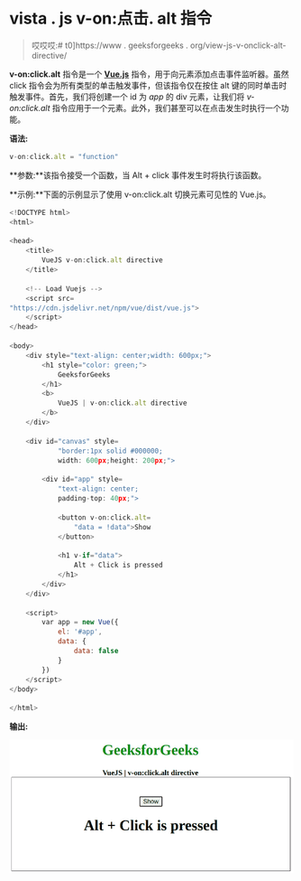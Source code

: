 # vista . js v-on:点击. alt 指令

> 哎哎哎:# t0]https://www . geeksforgeeks . org/view-js-v-onclick-alt-directive/

**v-on:click.alt** 指令是一个 [**Vue.js**](https://www.geeksforgeeks.org/vue-js-introduction-installation/) 指令，用于向元素添加点击事件监听器。虽然 click 指令会为所有类型的单击触发事件，但该指令仅在按住 alt 键的同时单击时触发事件。首先，我们将创建一个 id 为 *app* 的 div 元素，让我们将 *v-on:click.alt* 指令应用于一个元素。此外，我们甚至可以在点击发生时执行一个功能。

**语法:**

```js
v-on:click.alt = "function"
```

**参数:**该指令接受一个函数，当 Alt + click 事件发生时将执行该函数。

**示例:**下面的示例显示了使用 v-on:click.alt 切换元素可见性的 Vue.js。

```js
<!DOCTYPE html>
<html>

<head>
    <title>
        VueJS v-on:click.alt directive
    </title>

    <!-- Load Vuejs -->
    <script src=
"https://cdn.jsdelivr.net/npm/vue/dist/vue.js">
    </script>
</head>

<body>
    <div style="text-align: center;width: 600px;">
        <h1 style="color: green;">
            GeeksforGeeks
        </h1>
        <b>
            VueJS | v-on:click.alt directive
        </b>
    </div>

    <div id="canvas" style=
            "border:1px solid #000000;
            width: 600px;height: 200px;">

        <div id="app" style=
            "text-align: center; 
            padding-top: 40px;">

            <button v-on:click.alt=
                "data = !data">Show
            </button>

            <h1 v-if="data">
                Alt + Click is pressed
            </h1>
        </div>
    </div>

    <script>
        var app = new Vue({
            el: '#app',
            data: {
                data: false
            }
        })
    </script>
</body>

</html>
```

**输出:**

![](img/426fe63bd08ed3d81df93457192acbff.png)